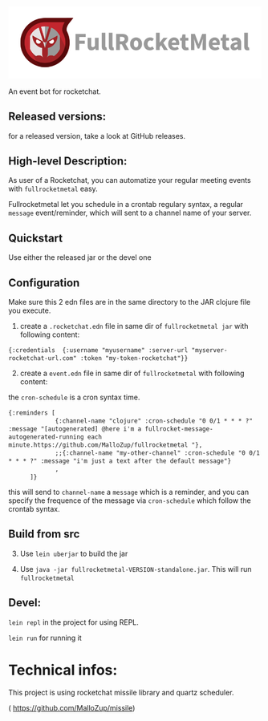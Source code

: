 ![logo](doc/logotype-horizontal.png)

An event bot for rocketchat.

## Released versions:

for a released version, take a look at GitHub releases.

## High-level Description:

As user of a Rocketchat, you can automatize your regular meeting events with `fullrocketmetal` easy.

Fullrocketmetal let you schedule in a crontab regulary syntax, a regular `message` event/reminder, which will sent to a channel name of your server.


## Quickstart

Use either the released jar or the devel one

## Configuration

Make sure this 2 edn files are in the same directory to the JAR clojure file you execute.

1) create a `.rocketchat.edn` file in same dir of `fullrocketmetal jar` with following content:

```
{:credentials  {:username "myusername" :server-url "myserver-rocketchat-url.com" :token "my-token-rocketchat"}}
```

2) create a `event.edn` file in same dir of `fullrocketmetal` with following content:

the `cron-schedule` is a cron syntax time.

```
{:reminders [
             {:channel-name "clojure" :cron-schedule "0 0/1 * * * ?" :message "[autogenerated] @here i'm a fullrocket-message-autogenerated-running each minute.https://github.com/MalloZup/fullrocketmetal "},
             ;;{:channel-name "my-other-channel" :cron-schedule "0 0/1 * * * ?" :message "i'm just a text after the default message"}
             ,
      ]}
```

this will send to `channel-name` a `message` which is a reminder, and  you can specify the frequence of the message via `cron-schedule` which follow the crontab syntax.

## Build from src

3) Use `lein uberjar` to build the jar

4) Use `java -jar fullrocketmetal-VERSION-standalone.jar`.
 This will run `fullrocketmetal` 


## Devel:

`lein repl` in the project for using REPL.

`lein run` for running it


# Technical infos:

This project is using rocketchat missile library and quartz scheduler.

( https://github.com/MalloZup/missile)
